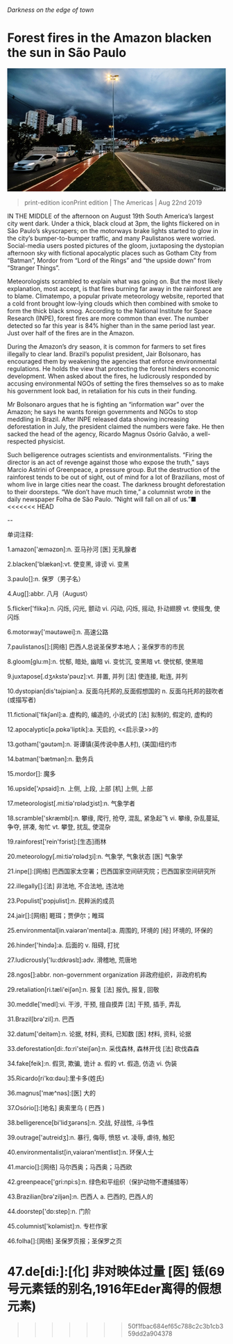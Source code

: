 ###### Darkness on the edge of town

# Forest fires in the Amazon blacken the sun in São Paulo 

![image](images/20190824_AMP002_0.jpg) 

> print-edition iconPrint edition | The Americas | Aug 22nd 2019 

IN THE MIDDLE of the afternoon on August 19th South America’s largest city went dark. Under a thick, black cloud at 3pm, the lights flickered on in São Paulo’s skyscrapers; on the motorways brake lights started to glow in the city’s bumper-to-bumper traffic, and many Paulistanos were worried. Social-media users posted pictures of the gloom, juxtaposing the dystopian afternoon sky with fictional apocalyptic places such as Gotham City from “Batman”, Mordor from “Lord of the Rings” and “the upside down” from “Stranger Things”. 

Meteorologists scrambled to explain what was going on. But the most likely explanation, most accept, is that fires burning far away in the rainforest are to blame. Climatempo, a popular private meteorology website, reported that a cold front brought low-lying clouds which then combined with smoke to form the thick black smog. According to the National Institute for Space Research (INPE), forest fires are more common than ever. The number detected so far this year is 84% higher than in the same period last year. Just over half of the fires are in the Amazon. 

During the Amazon’s dry season, it is common for farmers to set fires illegally to clear land. Brazil’s populist president, Jair Bolsonaro, has encouraged them by weakening the agencies that enforce environmental regulations. He holds the view that protecting the forest hinders economic development. When asked about the fires, he ludicrously responded by accusing environmental NGOs of setting the fires themselves so as to make his government look bad, in retaliation for his cuts in their funding. 

Mr Bolsonaro argues that he is fighting an “information war” over the Amazon; he says he wants foreign governments and NGOs to stop meddling in Brazil. After INPE released data showing increasing deforestation in July, the president claimed the numbers were fake. He then sacked the head of the agency, Ricardo Magnus Osório Galvão, a well-respected physicist. 

Such belligerence outrages scientists and environmentalists. “Firing the director is an act of revenge against those who expose the truth,” says Marcio Astrini of Greenpeace, a pressure group. But the destruction of the rainforest tends to be out of sight, out of mind for a lot of Brazilians, most of whom live in large cities near the coast. The darkness brought deforestation to their doorsteps. “We don’t have much time,” a columnist wrote in the daily newspaper Folha de São Paulo. “Night will fall on all of us.”■ 
<<<<<<< HEAD

-- 

 单词注释:

1.amazon['æmәzɒn]:n. 亚马孙河 [医] 无乳腺者 

2.blacken['blækәn]:vt. 使变黑, 诽谤 vi. 变黑 

3.paulo[]:n. 保罗（男子名） 

4.Aug[]:abbr. 八月（August） 

5.flicker['flikә]:n. 闪烁, 闪光, 颤动 vi. 闪动, 闪烁, 摇动, 扑动翅膀 vt. 使摇曳, 使闪烁 

6.motorway['mәutәwei]:n. 高速公路 

7.paulistanos[]:[网络] 巴西人总说圣保罗本地人；圣保罗市的市民 

8.gloom[glu:m]:n. 忧郁, 暗处, 幽暗 vi. 变忧沉, 变黑暗 vt. 使忧郁, 使黑暗 

9.juxtapose[.dʒʌkstә'pәuz]:vt. 并置, 并列 [法] 使连接, 毗连, 并列 

10.dystopian[dis'tәjpiәn]:a. 反面乌托邦的,反面假想国的  n. 反面乌托邦的鼓吹者(或描写者) 

11.fictional['fikʃәnl]:a. 虚构的, 编造的, 小说式的 [法] 拟制的, 假定的, 虚构的 

12.apocalyptic[ә.pɒkә'liptik]:a. 天启的, <<启示录>>的 

13.gotham['gәutәm]:n. 哥谭镇(英传说中愚人村), (美国)纽约市 

14.batman['bætmәn]:n. 勤务兵 

15.mordor[]: 魔多 

16.upside['ʌpsaid]:n. 上侧, 上段, 上部 [机] 上侧, 上部 

17.meteorologist[.mi:tiә'rɒlәdʒist]:n. 气象学者 

18.scramble['skræmbl]:n. 攀缘, 爬行, 抢夺, 混乱, 紧急起飞 vi. 攀缘, 杂乱蔓延, 争夺, 拼凑, 匆忙 vt. 攀登, 扰乱, 使混杂 

19.rainforest['rein'fɔrist]:[生态]雨林 

20.meteorology[.mi:tiә'rɒlәdʒi]:n. 气象学, 气象状态 [医] 气象学 

21.inpe[]:[网络] 巴西国家太空署；巴西国家空间研究院；巴西国家空间研究所 

22.illegally[]:[法] 非法地, 不合法地, 违法地 

23.Populist['pɔpjulist]:n. 民粹派的成员 

24.jair[]:[网络] 睚珥；贾伊尔；睢珥 

25.environmental[in.vaiәrәn'mentәl]:a. 周围的, 环境的 [经] 环境的, 环保的 

26.hinder['hindә]:a. 后面的 v. 阻碍, 打扰 

27.ludicrously['lu:dɪkrəslɪ]:adv. 滑稽地, 荒唐地 

28.ngos[]:abbr. non-government organization 非政府组织，非政府机构 

29.retaliation[ri.tæli'eiʃәn]:n. 报复 [法] 报仇, 报复, 回敬 

30.meddle['medl]:vi. 干涉, 干预, 擅自摸弄 [法] 干预, 插手, 弄乱 

31.Brazil[brә'zil]:n. 巴西 

32.datum['deitәm]:n. 论据, 材料, 资料, 已知数 [医] 材料, 资料, 论据 

33.deforestation[di:.fɒ:ri'steiʃәn]:n. 采伐森林, 森林开伐 [法] 砍伐森森 

34.fake[feik]:n. 假货, 欺骗, 诡计 a. 假的 vt. 假造, 仿造 vi. 伪装 

35.Ricardo[ri'kɑ:dәu]:里卡多(姓氏) 

36.magnus['mæ^nәs]:[医] 大的 

37.Osório[]:[地名] 奥索里乌 ( 巴西 ) 

38.belligerence[bi'lidʒәrәns]:n. 交战, 好战性, 斗争性 

39.outrage['autreidʒ]:n. 暴行, 侮辱, 愤怒 vt. 凌辱, 虐待, 触犯 

40.environmentalist[in,vaiәrәn'mentlist]:n. 环保人士 

41.marcio[]:[网络] 马尔西奥；马西奥；马西欧 

42.greenpeace['gri:npi:s]:n. 绿色和平组织（保护动物不遭捕猎等） 

43.Brazilian[brә'ziljәn]:n. 巴西人 a. 巴西的, 巴西人的 

44.doorstep['dɒ:step]:n. 门阶 

45.columnist['kɒlәmist]:n. 专栏作家 

46.folha[]:[网络] 圣保罗页报；圣保罗之页 

47.de[di:]:[化] 非对映体过量 [医] 铥(69号元素铥的别名,1916年Eder离得的假想元素) 
=======
>>>>>>> 50f1fbac684ef65c788c2c3b1cb359dd2a904378

